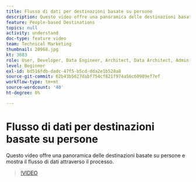 ```yaml
---
title: Flusso di dati per destinazioni basate su persone
description: Questo video offre una panoramica delle destinazioni basate su persone e mostra il flusso di dati attraverso il processo.
feature: People-based Destinations
topics: null
activity: understand
doc-type: feature video
team: Technical Marketing
thumbnail: 28968.jpg
kt: 3683
role: User, Developer, Data Engineer, Architect, Data Architect, Admin, Leader
level: Beginner
exl-id: bd516fdb-dadc-47f5-b5cd-dda2e1b528a8
source-git-commit: 62b43b5627dabf754cf821f974a56c60989ef7ef
workflow-type: tm+mt
source-wordcount: '40'
ht-degree: 0%

---
```


# Flusso di dati per destinazioni basate su persone

Questo video offre una panoramica delle destinazioni basate su persone e mostra il flusso di dati attraverso il processo.

>[!VIDEO](https://video.tv.adobe.com/v/28968/?quality=12)

